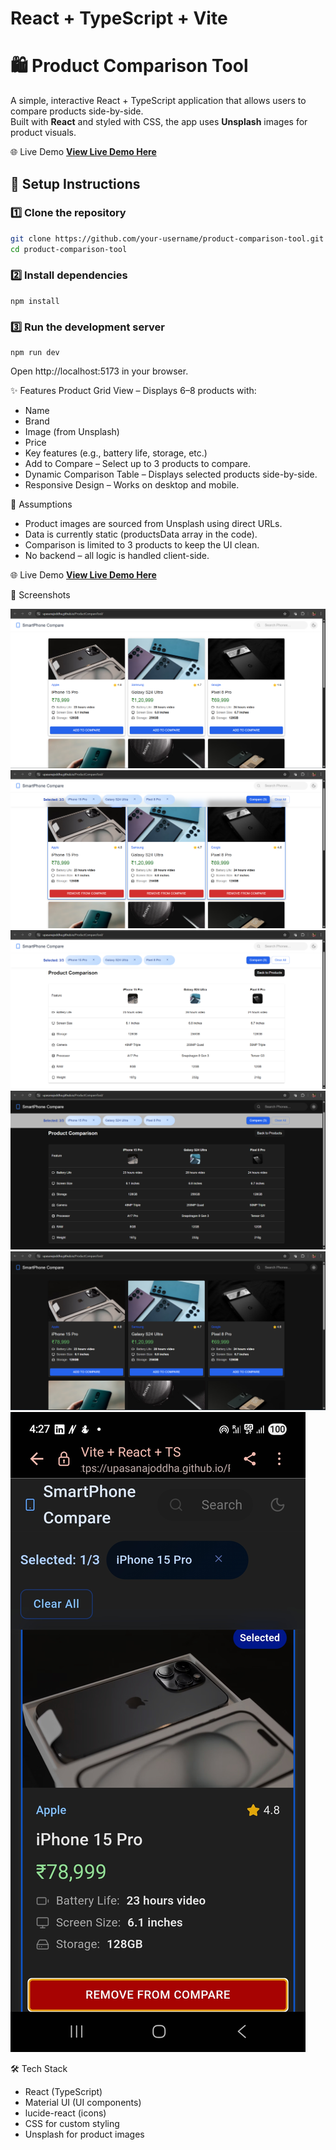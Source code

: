 # React + TypeScript + Vite

# 🛍️ Product Comparison Tool

A simple, interactive React + TypeScript application that allows users to compare products side-by-side.  
Built with **React** and styled with CSS, the app uses **Unsplash** images for product visuals.

🌐 Live Demo
**[View Live Demo Here](https://upasanajoddha.github.io/ProductCompareTool/)**

## 🚀 Setup Instructions

### 1️⃣ Clone the repository
```bash
git clone https://github.com/your-username/product-comparison-tool.git
cd product-comparison-tool
```
### 2️⃣ Install dependencies
```
npm install
```
### 3️⃣ Run the development server
```
npm run dev
```
Open http://localhost:5173 in your browser.

✨ Features
Product Grid View – Displays 6–8 products with:

- Name
- Brand
- Image (from Unsplash)
- Price
- Key features (e.g., battery life, storage, etc.)
- Add to Compare – Select up to 3 products to compare.
- Dynamic Comparison Table – Displays selected products side-by-side.
- Responsive Design – Works on desktop and mobile.

📌 Assumptions
- Product images are sourced from Unsplash using direct URLs.
- Data is currently static (productsData array in the code).
- Comparison is limited to 3 products to keep the UI clean.
- No backend – all logic is handled client-side.


🌐 Live Demo
**[View Live Demo Here](https://upasanajoddha.github.io/ProductCompareTool/)**

📸 Screenshots

![Product List](./screenshots/Product_List.png)
![Product To Compare](./screenshots/Product_To_Compare.png)
![Comparison Table](./screenshots/Comparison_Table.png)
![Dark Mode](./screenshots/Dark_Mode.png)
![Dark Mode 2](./screenshots/Dark_Mode2.png)
![Phone View ](./screenshots/Phone_View.jpg)


🛠 Tech Stack
- React (TypeScript)
- Material UI (UI components)
- lucide-react (icons)
- CSS for custom styling
- Unsplash for product images

